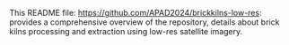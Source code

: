 This README file: https://github.com/APAD2024/brickkilns-low-res: provides a comprehensive overview of the repository, details about brick kilns processing and extraction using low-res satellite imagery. 
